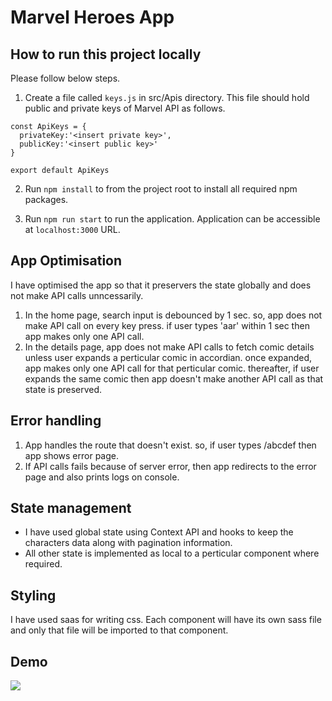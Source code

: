 # Marvel Heroes App

## How to run this project locally
Please follow below steps.

1. Create a file called `keys.js` in src/Apis directory. This file should hold public and private keys of Marvel API as follows.

```
const ApiKeys = {
  privateKey:'<insert private key>',
  publicKey:'<insert public key>'
}

export default ApiKeys
```

2. Run `npm install` to from the project root to install all required npm packages.

3. Run `npm run start` to run the application. Application can be accessible at `localhost:3000` URL.

## App Optimisation
I have optimised the app so that it preservers the state globally and does not make API calls unncessarily. 

1. In the home page, search input is debounced by 1 sec. so, app does not make API call on every key press. if user types 'aar' within 1 sec then app makes only one API call.
2. In the details page, app does not make API calls to fetch comic details unless user expands a perticular comic in accordian. once expanded, app makes only one API call for that perticular comic. thereafter, if user expands the same comic then app doesn't make another API call as that state is preserved. 

## Error handling
1. App handles the route that doesn't exist. so, if user types /abcdef then app shows error page.
2. If API calls fails because of server error, then app redirects to the error page and also prints logs on console.

## State management
- I have used global state using Context API and hooks to keep the characters data along with pagination information.
- All other state is implemented as local to a perticular component where required.

## Styling
I have used saas for writing css. Each component will have its own sass file and only that file will be imported to that component.

## Demo
![](https://github.com/dilipagheda/marvel-heroes-app/blob/master/demo/marvel_app_demo.gif)
